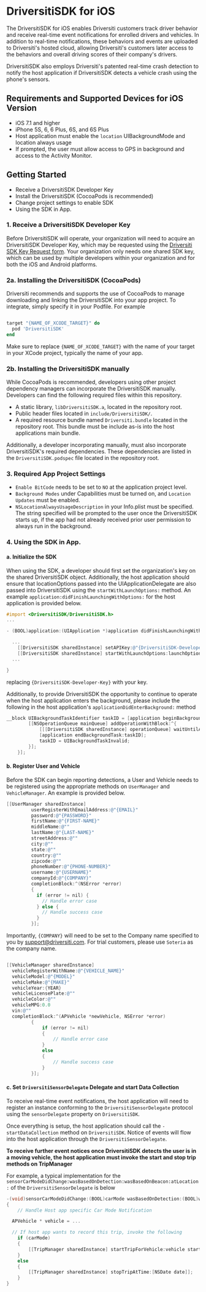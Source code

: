 # DriversitiSDK for iOS

The DriversitiSDK for iOS enables Driversiti customers track driver behavior and receive real-time event notifications for enrolled drivers and vehicles. In addition to real-time notifications, these behaviors and events are uploaded to Driversiti's hosted cloud, allowing Driversiti's customers later access to the behaviors and overall driving scores of their company's drivers.

DriversitiSDK also employs Driversiti's patented real-time crash detection to notify the host application if DriversitiSDK detects a vehicle crash using the phone's sensors.

## Requirements and Supported Devices for iOS Version
- iOS 7.1 and higher
- iPhone 5S, 6, 6 Plus, 6S, and 6S Plus
- Host application must enable the `location` UIBackgroundMode and location always usage
- If prompted, the user must allow access to GPS in background and access to the Activity Monitor.

## Getting Started

- Receive a DriversitiSDK Developer Key
- Install the DriversitiSDK (CocoaPods is recommended)
- Change project settings to enable SDK
- Using the SDK in App.

### 1. Receive a DriversitiSDK Developer Key

Before DriversitiSDK will operate, your organization will need to acquire an DriversitiSDK Developer Key, which may be requested using the [Driversiti SDK Key Request form](http://goo.gl/forms/YSSuYZ16Rk). Your organization only needs one shared SDK key, which can be used by multiple developers within your organization and for both the iOS and Android platforms.

### 2a. Installing the DriversitiSDK (CocoaPods)

Driversiti recommends and supports the use of CocoaPods to manage downloading and linking the DriversitiSDK into your app project. To integrate, simply specify it in your Podfile. For example

```ruby

target "{NAME_OF_XCODE_TARGET}" do
  pod 'DriversitiSDK'
end
```

Make sure to replace ``{NAME_OF_XCODE_TARGET}`` with the name of your target in your XCode project, typically the name of your app.

### 2b. Installing the DriversitiSDK manually

While CocoaPods is recommended, developers using other project dependency managers can incorporate the DriversitiSDK manually. Developers can find the following required files within this repository.
- A static library, `libDriversitiSDK.a`, located in the repository root.  
- Public header files located in ``include/DriversitiSDK/``.
- A required resource bundle named `Driversiti.bundle` located in the repository root. This bundle must be include as-is into the host applications main bundle.

Additionally, a developer incorporating manually, must also incorporate DriversitiSDK's required dependencies. These dependencies are listed in the ``DriversitiSDK.podspec`` file located in the repository root.

### 3. Required App Project Settings

- ``Enable BitCode`` needs to be set to ``NO`` at the application project level.
- ``Background Modes`` under Capabilities must be turned on, and ``Location Updates`` must be enabled.
- ``NSLocationAlwaysUsageDescription`` in your Info.plist must be specified. The string specified will be prompted to the user once the DriversitiSDK starts up, if the app had not already received prior user permission to always run in the background.

### 4. Using the SDK in App.

#### a. Initialize the SDK

When using the SDK, a developer should first set the organization's key on the shared DriversitiSDK object. Additionally, the host application should ensure that locationOptions passed into the UIApplicationDelegate are also passed into DriversitiSDK using the ``startWithLaunchOptions:`` method.  An example ``application:didFinishLaunchingWithOptions:`` for the host application is provided below.

```objective-c
#import <DriversitiSDK/DriversitiSDK.h>
...

- (BOOL)application:(UIApplication *)application didFinishLaunchingWithOptions:(NSDictionary *)launchOptions {

  ...
	[[DriversitiSDK sharedInstance] setAPIKey:@"{DriversitiSDK-Developer-Key}"]
	[[DriversitiSDK sharedInstance] startWithLaunchOptions:launchOptions];
  ...

}
```

replacing ``{DriversitiSDK-Developer-Key}`` with your key.

Additionally, to provide DriversitiSDK the opportunity to continue to operate when the host application enters the background, please include the following in the host application's ``applicationDidEnterBackground:`` method

```objective-c
__block UIBackgroundTaskIdentifier taskID = [application beginBackgroundTaskWithExpirationHandler:^{
		[[NSOperationQueue mainQueue] addOperationWithBlock:^{
			[[[DriversitiSDK sharedInstance] operationQueue] waitUntilAllOperationsAreFinished];
			[application endBackgroundTask:taskID];
			taskID = UIBackgroundTaskInvalid;
		}];
	}];
```



#### b. Register User and Vehicle

Before the SDK can begin reporting detections, a User and Vehicle needs to be registered using the appropriate methods on ``UserManager`` and ``VehicleManager``. An example is provided below.

```objective-c
[[UserManager sharedInstance]
		 userRegisterWithEmailAddress:@"{EMAIL}"
		 password:@"{PASSWORD}"
		 firstName:@"{FIRST-NAME}"
		 middleName:@""
		 lastName:@"{LAST-NAME}"
		 streetAddress:@""
		 city:@""
		 state:@""
		 country:@""
		 zipcode:@""
		 phoneNumber:@"{PHONE-NUMBER}"
		 username:@"{USERNAME}"
		 companyId:@"{COMPANY}"
		 completionBlock:^(NSError *error)
		 {
           if (error != nil) {
             // Handle error case
           } else {
             // Handle success case
           }
		 }];
```

Importantly, ``{COMPANY}`` will need to be set to the Company name specified to you by <support@driversiti.com>. For trial customers, please use ``Soteria`` as the company name.

```objective-c

[[VehicleManager sharedInstance]
  vehicleRegisterWithName:@"{VEHICLE_NAME}"
  vehicleModel:@"{MODEL}"
  vehicleMake:@"{MAKE}"
  vehicleYear:{YEAR}
  vehicleLicensePlate:@""
  vehicleColor:@""
  vehicleMPG:0.0
  vin:@""
  completionBlock:^(APVehicle *newVehicle, NSError *error)
		 {
			 if (error != nil)
			 {
				 // Handle error case
			 }
			 else
			 {
				 // Handle success case
			 }
		 }];
```

#### c. Set ``DriversitiSensorDelegate`` Delegate and start Data Collection

To receive real-time event notifications, the host application will need to register an instance conforming to the ``DriversitiSensorDelegate`` protocol using the ``sensorDelegate`` property on ``DriversitiSDK``.

Once everything is setup, the host application should call the ``-startDataCollection`` method on ``DriversitiSDK``.  Notice of events will flow into the host application through the ``DriversitiSensorDelegate``.

**To receive further event notices once DriversitiSDK detects the user is in a moving vehicle, the host application must invoke the start and stop trip methods on TripManager**

For example, a typical implementation for the ``sensorCarModeDidChange:wasBasedOnDetection:wasBasedOnBeacon:atLocation:`` of the ``DriversitiSensorDelegate`` is below

```objective-c
-(void)sensorCarModeDidChange:(BOOL)carMode wasBasedOnDetection:(BOOL)wasBasedOnDetection wasBasedOnBeacon:(BOOL)wasBasedOnBeacon atLocation:(CLLocation *)location
{
	// Handle Host app specific Car Mode Notification

  APVehicle * vehicle = ...

  // If host app wants to record this trip, invoke the following
	if (carMode)
	{
		[[TripManager sharedInstance] startTripForVehicle:vehicle startTime:[NSDate date]];
	}
	else
	{
		[[TripManager sharedInstance] stopTripAtTime:[NSDate date]];
	}
}
```
